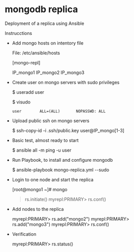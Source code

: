 mongodb replica
=================

Deployment of a replica using Ansible


Instrucctions


- Add mongo hosts on intentory file

	File: /etc/ansible/hosts

	 [mongo-repl]
 
	 IP_mongo1
	 IP_mongo2
	 IP_mongo3


- Create user on mongo servers with sudo privileges

	$ useradd user

	$ visudo

	  user        ALL=(ALL)       NOPASSWD: ALL


- Upload public ssh on mongo servers

	$ ssh-copy-id -i .ssh/public.key user@IP_mongo[1-3]


- Basic test, almost ready to start

	$ ansible all -m ping -u user


- Run Playbook, to install and configure mongodb

	$ ansible-playbook mongo-replica.yml --sudo  


- Login to one node and start the replica

	[root@mongo1 ~]# mongo 
	> rs.initiate() 
	myrepl:PRIMARY> rs.conf() 


- Add nodes to the replica

	myrepl:PRIMARY> rs.add("mongo2") 
	myrepl:PRIMARY> rs.add("mongo3") 
	myrepl:PRIMARY> rs.conf() 


- Verification

	myrepl:PRIMARY> rs.status() 

